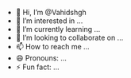 - 👋 Hi, I’m @Vahidshgh
- 👀 I’m interested in ...
- 🌱 I’m currently learning ...
- 💞️ I’m looking to collaborate on ...
- 📫 How to reach me ...
- 😄 Pronouns: ...
- ⚡ Fun fact: ...

<!---
Vahidshgh/Vahidshgh is a ✨ special ✨ repository because its `README.md` (this file) appears on your GitHub profile.
You can click the Preview link to take a look at your changes.
--->
